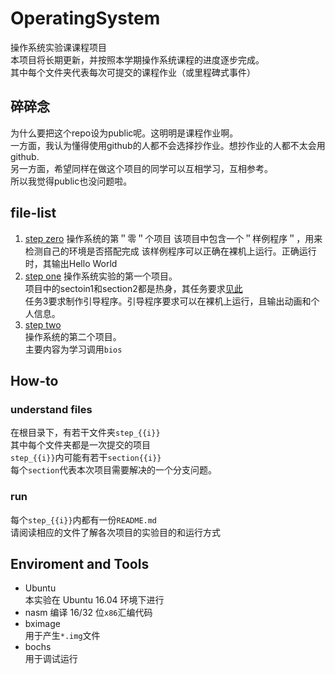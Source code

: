 # OperatingSystem
操作系统实验课课程项目  
本项目将长期更新，并按照本学期操作系统课程的进度逐步完成。  
其中每个文件夹代表每次可提交的课程作业（或里程碑式事件）
## 碎碎念
为什么要把这个repo设为public呢。这明明是课程作业啊。  
一方面，我认为懂得使用github的人都不会选择抄作业。想抄作业的人都不太会用github.  
另一方面，希望同样在做这个项目的同学可以互相学习，互相参考。  
所以我觉得public也没问题啦。  
## file-list
1. [step zero][2]
操作系统的第＂零＂个项目
该项目中包含一个＂样例程序＂，用来检测自己的环境是否搭配完成
该样例程序可以正确在裸机上运行。正确运行时，其输出Hello World
1. [step one][1]
操作系统实验的第一个项目。  
项目中的sectoin1和section2都是热身，其任务要求[见此][1]  
任务3要求制作引导程序。引导程序要求可以在裸机上运行，且输出动画和个人信息。
1. [step two][3]  
操作系统的第二个项目。  
主要内容为学习调用`bios`
## How-to
### understand files
在根目录下，有若干文件夹`step_{{i}}`  
其中每个文件夹都是一次提交的项目  
`step_{{i}}`内可能有若干`section{{i}}`  
每个`section`代表本次项目需要解决的一个分支问题。  
### run
每个`step_{{i}}`内都有一份`README.md`  
请阅读相应的文件了解各次项目的实验目的和运行方式  
## Enviroment and Tools
- Ubuntu  
本实验在 Ubuntu 16.04 环境下进行    
- nasm
编译 16/32 位`x86`汇编代码  
- bximage  
用于产生`*.img`文件  
- bochs  
用于调试运行  
  
[1]: /step_1/README.md
[2]: /step_0/README.md
[3]: /step_2/README.md